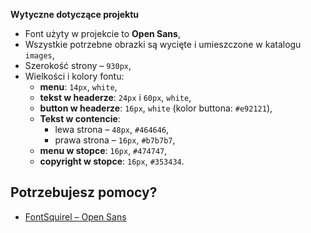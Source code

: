 **Wytyczne dotyczące projektu**
* Font użyty w projekcie to **Open Sans**,
* Wszystkie potrzebne obrazki są wycięte i umieszczone w katalogu `images`,
* Szerokość strony &ndash; `930px`,
* Wielkości i kolory fontu:
	* **menu**: `14px`, `white`,
	* **tekst w headerze**: `24px` i `60px`, `white`,
	* **button w headerze**: `16px`, `white` (kolor buttona: `#e92121`),
	* **Tekst w contencie**:
		* lewa strona &ndash; `48px`, `#464646`,
		* prawa strona &ndash; `16px`, `#b7b7b7`,
	* **menu w stopce**: `16px`, `#474747`,
	* **copyright w stopce**: `16px`, `#353434`.

## Potrzebujesz pomocy?
* [FontSquirel &ndash; Open Sans](http://www.fontsquirrel.com/fonts/open-sans)

